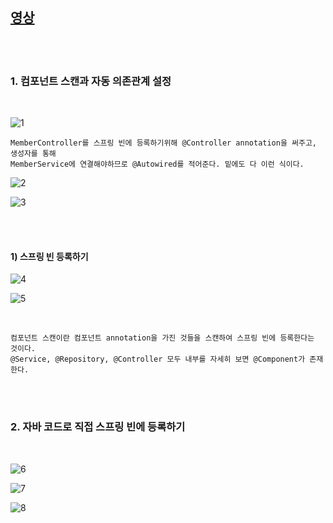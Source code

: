 [영상](https://www.inflearn.com/course/%EC%8A%A4%ED%94%84%EB%A7%81-%EC%9E%85%EB%AC%B8-%EC%8A%A4%ED%94%84%EB%A7%81%EB%B6%80%ED%8A%B8/lecture/49586?tab=curriculum)
---------------------------------------------------------------------

<br>
<br>

### 1. 컴포넌트 스캔과 자동 의존관계 설정

<br>

![1](https://github.com/butcher313/TIL/blob/master/image/%EC%8A%A4%ED%94%84%EB%A7%810830/1.JPG)

    MemberController를 스프링 빈에 등록하기위해 @Controller annotation을 써주고, 생성자를 통해 
    MemberService에 연결해야하므로 @Autowired를 적어준다. 밑에도 다 이런 식이다.

![2](https://github.com/butcher313/TIL/blob/master/image/%EC%8A%A4%ED%94%84%EB%A7%810830/2.JPG)

![3](https://github.com/butcher313/TIL/blob/master/image/%EC%8A%A4%ED%94%84%EB%A7%810830/3.JPG)

<br>
<br>

#### 1) 스프링 빈 등록하기 

![4](https://github.com/butcher313/TIL/blob/master/image/%EC%8A%A4%ED%94%84%EB%A7%810830/4.JPG)

![5](https://github.com/butcher313/TIL/blob/master/image/%EC%8A%A4%ED%94%84%EB%A7%810830/5.JPG)

<br>


    컴포넌트 스캔이란 컴포넌트 annotation을 가진 것들을 스캔하여 스프링 빈에 등록한다는 것이다. 
    @Service, @Repository, @Controller 모두 내부를 자세히 보면 @Component가 존재한다.
    
<br>
<br>

### 2. 자바 코드로 직접 스프링 빈에 등록하기

<br>

![6](https://github.com/butcher313/TIL/blob/master/image/%EC%8A%A4%ED%94%84%EB%A7%810901/6.JPG)

![7](https://github.com/butcher313/TIL/blob/master/image/%EC%8A%A4%ED%94%84%EB%A7%810901/7.JPG)

![8](https://github.com/butcher313/TIL/blob/master/image/%EC%8A%A4%ED%94%84%EB%A7%810901/8.JPG)


